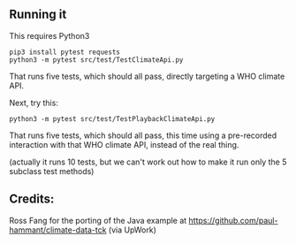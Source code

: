 ## Running it

This requires Python3

```
pip3 install pytest requests
python3 -m pytest src/test/TestClimateApi.py
```

That runs five tests, which should all pass, directly 
targeting a WHO climate API.

Next, try this:

```
python3 -m pytest src/test/TestPlaybackClimateApi.py
```

That runs five tests, which should all pass, this 
time using a pre-recorded interaction with that WHO
climate API, instead of the real thing.

(actually it runs 10 tests, but we can't work out how
to make it run only the 5 subclass test methods)

## Credits:

Ross Fang for the porting of the Java example at 
https://github.com/paul-hammant/climate-data-tck (via UpWork)